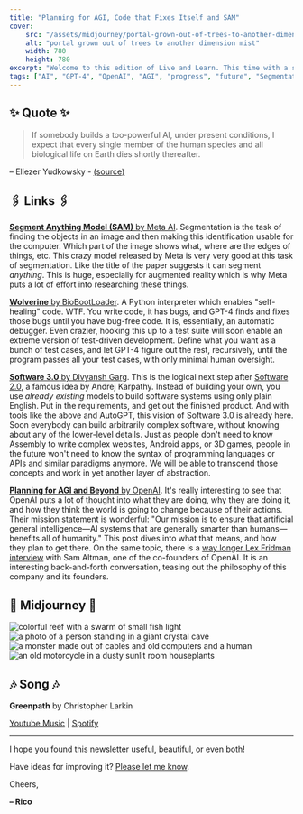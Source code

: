 ```yaml
---
title: "Planning for AGI, Code that Fixes Itself and SAM"
cover:
    src: "/assets/midjourney/portal-grown-out-of-trees-to-another-dimension-mist.jpg"
    alt: "portal grown out of trees to another dimension mist"
    width: 780
    height: 780
excerpt: "Welcome to this edition of Live and Learn. This time with a system named Wolverine that enables code to fix itself, an article describing the implications of a new paradigm called Software 3.0, and OpenAIs take on how they work towards creating AGI, while making sure that it's beneficial for as many people as possible."
tags: ["AI", "GPT-4", "OpenAI", "AGI", "progress", "future", "Segmentation", "Software 2.0", "Software 3.0"]
---
```


## ✨ Quote ✨

> If somebody builds a too-powerful AI, under present conditions, I expect that every single member of the human species and all biological life on Earth dies shortly thereafter.

– Eliezer Yudkowsky - [(source)](https://time.com/6266923/ai-eliezer-yudkowsky-open-letter-not-enough/)

## 🖇️ Links 🖇️

[**Segment Anything Model (SAM)** by Meta AI](https://ai.facebook.com/blog/segment-anything-foundation-model-image-segmentation/). Segmentation is the task of finding the objects in an image and then making this identification usable for the computer. Which part of the image shows what, where are the edges of things, etc. This crazy model released by Meta is very very good at this task of segmentation. Like the title of the paper suggests it can segment *anything*. This is huge, especially for augmented reality which is why Meta puts a lot of effort into researching these things.

[**Wolverine** by BioBootLoader](https://github.com/biobootloader/wolverine). A Python interpreter which enables "self-healing" code. WTF. You write code, it has bugs, and GPT-4 finds and fixes those bugs until you have bug-free code. It is, essentially, an automatic debugger. Even crazier, hooking this up to a test suite will soon enable an extreme version of test-driven development. Define what you want as a bunch of test cases, and let GPT-4 figure out the rest, recursively, until the program passes all your test cases, with only minimal human oversight.

[**Software 3.0** by Divyansh Garg](https://divgarg.substack.com/p/software-3). This is the logical next step after [Software 2.0](https://karpathy.medium.com/software-2-0-a64152b37c35), a famous idea by Andrej Karpathy. Instead of building your own, you use *already existing* models to build software systems using only plain English. Put in the requirements, and get out the finished product. And with tools like the above and AutoGPT, this vision of Software 3.0 is already here. Soon everybody can build arbitrarily complex software, without knowing about any of the lower-level details. Just as people don't need to know Assembly to write complex websites, Android apps, or 3D games, people in the future won't need to know the syntax of programming languages or APIs and similar paradigms anymore. We will be able to transcend those concepts and work in yet another layer of abstraction. 

[**Planning for AGI and Beyond** by OpenAI](https://openai.com/blog/planning-for-agi-and-beyond). It's really interesting to see that OpenAI puts a lot of thought into what they are doing, why they are doing it, and how they think the world is going to change because of their actions. Their mission statement is wonderful: "Our mission is to ensure that artificial general intelligence—AI systems that are generally smarter than humans—benefits all of humanity." This post dives into what that means, and how they plan to get there. On the same topic, there is a [way longer Lex Fridman interview](https://open.spotify.com/episode/6rAOusZcsuNtCv8mefmwND) with Sam Altman, one of the co-founders of OpenAI. It is an interesting back-and-forth conversation, teasing out the philosophy of this company and its founders.


## 🌌 Midjourney 🌌

![colorful reef with a swarm of small fish light](/assets/midjourney/colorful-reef-with-a-swarm-of-small-fish-light.jpg)
![a photo of a person standing in a giant crystal cave](/assets/midjourney/a-photo-of-a-person-standing-in-a-giant-crystal-cave.jpg)
![a monster made out of cables and old computers and a human](/assets/midjourney/a-monster-made-out-of-cables-and-old-computers-and-a-human.jpg)
![an old motorcycle in a dusty sunlit room houseplants](/assets/midjourney/an-old-motorcycle-in-a-dusty-sunlit-room-houseplants.jpg)


## 🎶 Song 🎶

**Greenpath** by Christopher Larkin

[Youtube Music](https://music.youtube.com/watch?v=_qSMO0GkPuM) | [Spotify](https://open.spotify.com/track/3aNQml5bh85dPhkvFIb9QB)

---

I hope you found this newsletter useful, beautiful, or even both!

Have ideas for improving it? [Please let me know](https://airtable.com/shro1VeyG4lkNXkx2).

Cheers,

**– Rico**
